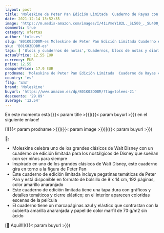 ```yaml
---
layout: post
title: 'Moleskine de Peter Pan Edición Limitada  Cuaderno de Rayas con Gráficos y Detalles Temáticos de Peter Pan  Tapa Dura  Tamaño de Bolsillo 9 x 14 cm  Amarillo Anaranjado  192 Páginas'
date: 2021-12-14 13:52:35
image: 'https://m.media-amazon.com/images/I/41LVmeY182L._SL500_._SL400_.jpg'
comments: true
category: ofertas
author: 'tole.es'
slug: 'B01K03DD8M-es Moleskine de Peter Pan Edición Limitada Cuaderno de Rayas...'
sku: 'B01K03DD8M-es'
tags: [ 'Blocs y cuadernos de notas','Cuadernos, blocs de notas y diarios','Diarios','Oficina y papelería','Productos de papel para oficina','moleskine', ]
actualPrice: 12.55 EUR
currency: EUR
price: 12.55
comparePrice: 17.9 EUR
prodname: 'Moleskine de Peter Pan Edición Limitada  Cuaderno de Rayas con Gráficos y Detalles Temáticos de Peter Pan  Tapa Dura  Tamaño de Bolsillo 9 x 14 cm  Amarillo Anaranjado  192 Páginas'
country: 'es'
flag: '🇪🇸'
brand: 'Moleskine'
buyurl: 'https://www.amazon.es/dp/B01K03DD8M/?tag=tolees-21'
descuento: '29.89'
average: '12.54'
---
```


En este momento está [{{< param title >}}]({{< param buyurl >}}) en el siguiente enlace!

[![{{< param prodname >}}]({{< param image >}})]({{< param buyurl >}})

🔎:

- Moleskine celebra uno de los grandes clásicos de Walt Disney con un cuaderno de edición limitada para los nostálgicos de Disney que sueñan con ser niños para siempre
- Inspirado en uno de los grandes clásicos de Walt Disney, este cuaderno gira en torno a la figura de Peter Pan
- Este cuaderno de edición limitada incluye pegatinas temáticas de Peter Pan y está disponible en formato de bolsillo de 9 x 14 cm, 192 páginas, color amarillo anaranjado
- Este cuaderno de edición limitada tiene una tapa dura con gráficos y detalles temáticos y cierre elástico; en el interior aparecen coloridas escenas de la película
- El cuaderno tiene un marcapáginas azul y elástico que contrastan con la cubierta amarilla anaranjada y papel de color marfil de 70 g/m2 sin ácido

[🛒 Aquí!!!]({{< param buyurl >}})
